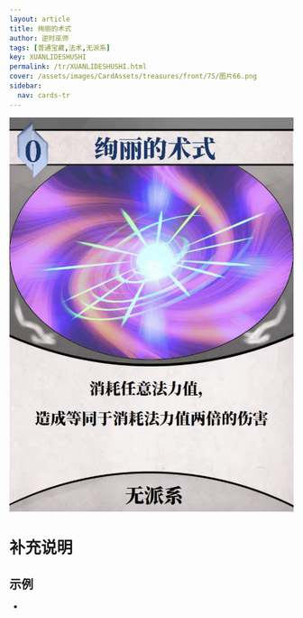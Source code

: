```yaml
---
layout: article
title: 绚丽的术式
author: 逆时巫师
tags: [普通宝藏,法术,无派系]
key: XUANLIDESHUSHI
permalink: /tr/XUANLIDESHUSHI.html
cover: /assets/images/CardAssets/treasures/front/75/图片66.png
sidebar:
  nav: cards-tr
---
```

![](/assets/images/CardAssets/treasures/front/75/图片66.png)

# 补充说明



## 示例
* 